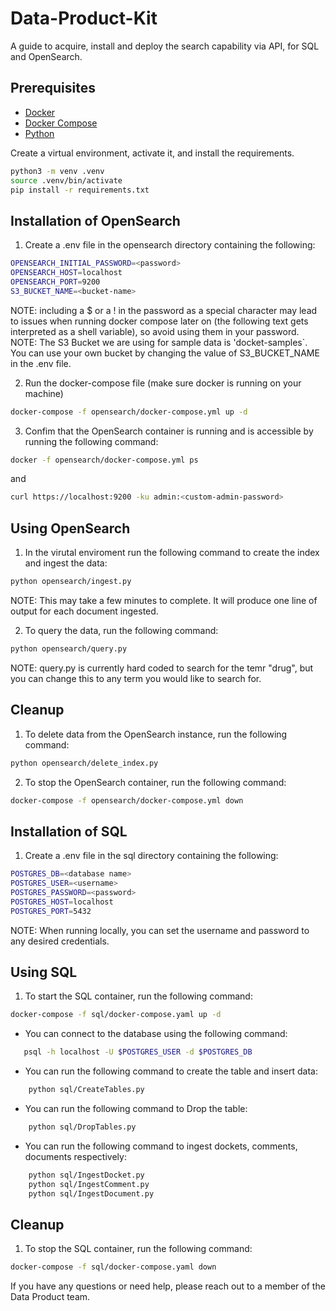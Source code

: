 # Data-Product-Kit
A guide to acquire, install and deploy the search capability via API, for SQL and OpenSearch.

## Prerequisites
- [Docker](https://docs.docker.com/get-docker/)
- [Docker Compose](https://docs.docker.com/compose/install/)
- [Python](https://www.python.org/downloads/)

Create a virtual environment, activate it, and install the requirements.
```bash
python3 -m venv .venv
source .venv/bin/activate
pip install -r requirements.txt
```

## Installation of OpenSearch

1. Create a .env file in the opensearch directory containing the following:
```bash
OPENSEARCH_INITIAL_PASSWORD=<password>
OPENSEARCH_HOST=localhost
OPENSEARCH_PORT=9200
S3_BUCKET_NAME=<bucket-name> 
```
NOTE: including a $ or a ! in the password as a special character may lead to issues when running docker compose later on (the following text gets interpreted as a shell variable), so avoid using them in your password.
NOTE: The S3 Bucket we are using for sample data is 'docket-samples`. You can use your own bucket by changing the value of S3_BUCKET_NAME in the .env file.

2. Run the docker-compose file (make sure docker is running on your machine)
```bash
docker-compose -f opensearch/docker-compose.yml up -d 
```

3. Confim that the OpenSearch container is running and is accessible by running the following command:
```bash
docker -f opensearch/docker-compose.yml ps
```
and 
```bash
curl https://localhost:9200 -ku admin:<custom-admin-password>
```


## Using OpenSearch

1. In the virutal enviroment run the following command to create the index and ingest the data:
```bash
python opensearch/ingest.py
```
NOTE: This may take a few minutes to complete. It will produce one line of output for each document ingested.

2. To query the data, run the following command:
```bash
python opensearch/query.py
```
NOTE: query.py is currently hard coded to search for the temr "drug", but you can change this to any term you would like to search for.

## Cleanup 

1. To delete data from the OpenSearch instance, run the following command:
```bash
python opensearch/delete_index.py
```
2. To stop the OpenSearch container, run the following command:
```bash
docker-compose -f opensearch/docker-compose.yml down
```

## Installation of SQL

1. Create a .env file in the sql directory containing the following:
```bash
POSTGRES_DB=<database name>
POSTGRES_USER=<username>
POSTGRES_PASSWORD=<password>
POSTGRES_HOST=localhost
POSTGRES_PORT=5432
```
NOTE: When running locally, you can set the username and password to any desired credentials.

## Using SQL
1. To start the SQL container, run the following command:
```bash
docker-compose -f sql/docker-compose.yaml up -d
```

 * You can connect to the database using the following command:
 ```bash
    psql -h localhost -U $POSTGRES_USER -d $POSTGRES_DB
 ```
* You can run the following command to create the table and insert data:
```bash
    python sql/CreateTables.py
```
* You can run the following command to Drop the table:
```bash
    python sql/DropTables.py
```
* You can run the following command to ingest dockets, comments, documents respectively:
```bash
    python sql/IngestDocket.py
    python sql/IngestComment.py 
    python sql/IngestDocument.py
```

## Cleanup
   1. To stop the SQL container, run the following command:
```bash
docker-compose -f sql/docker-compose.yaml down
```

If you have any questions or need help, please reach out to a member of the Data Product team.